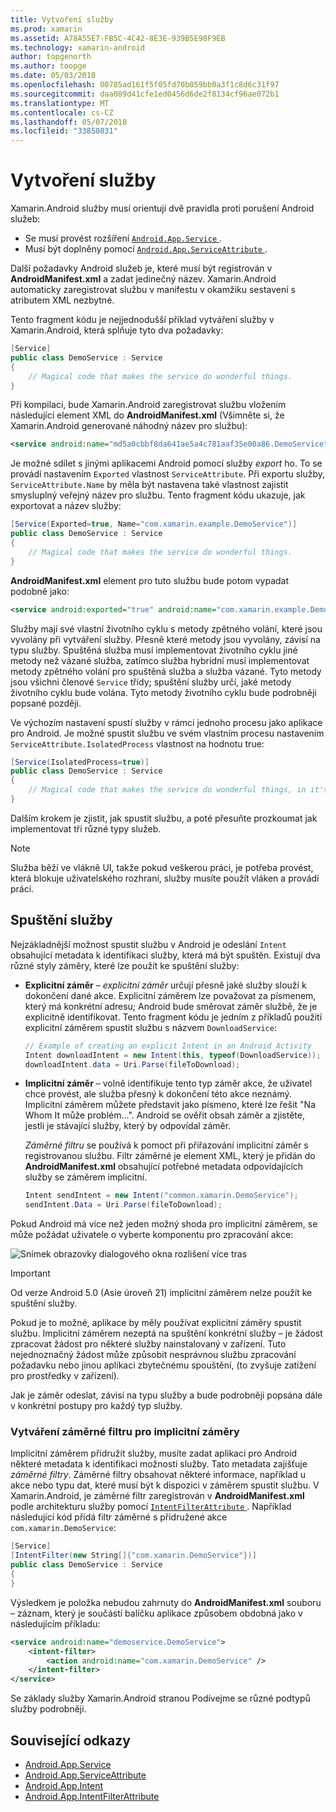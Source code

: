 ```yaml
---
title: Vytvoření služby
ms.prod: xamarin
ms.assetid: A78A55E7-FB5C-4C42-8E3E-939B5E98F9EB
ms.technology: xamarin-android
author: topgenorth
ms.author: toopge
ms.date: 05/03/2018
ms.openlocfilehash: 00785ad161f5f05fd70b059bb0a3f1c8d6c31f97
ms.sourcegitcommit: daa089d41cfe1ed0456d6de2f8134cf96ae072b1
ms.translationtype: MT
ms.contentlocale: cs-CZ
ms.lasthandoff: 05/07/2018
ms.locfileid: "33850831"
---
```

# <a name="creating-a-service"></a>Vytvoření služby

Xamarin.Android služby musí orientují dvě pravidla proti porušení Android služeb:

* Se musí provést rozšíření [ `Android.App.Service` ](https://developer.xamarin.com/api/type/Android.App.Service/).
* Musí být doplněny pomocí [ `Android.App.ServiceAttribute` ](https://developer.xamarin.com/api/type/Android.App.ServiceAttribute/).

Další požadavky Android služeb je, které musí být registrován v **AndroidManifest.xml** a zadat jedinečný název. Xamarin.Android automaticky zaregistrovat službu v manifestu v okamžiku sestavení s atributem XML nezbytné.

Tento fragment kódu je nejjednodušší příklad vytváření služby v Xamarin.Android, která splňuje tyto dva požadavky:  

```csharp
[Service]
public class DemoService : Service
{
    // Magical code that makes the service do wonderful things.
}
```

Při kompilaci, bude Xamarin.Android zaregistrovat službu vložením následující element XML do **AndroidManifest.xml** (Všimněte si, že Xamarin.Android generované náhodný název pro službu):

```xml
<service android:name="md5a0cbbf8da641ae5a4c781aaf35e00a86.DemoService" />
```

Je možné sdílet s jinými aplikacemi Android pomocí služby _export_ ho. To se provádí nastavením `Exported` vlastnost `ServiceAttribute`. Při exportu služby, `ServiceAttribute.Name` by měla být nastavena také vlastnost zajistit smysluplný veřejný název pro službu. Tento fragment kódu ukazuje, jak exportovat a název služby:

```csharp
[Service(Exported=true, Name="com.xamarin.example.DemoService")]
public class DemoService : Service
{
    // Magical code that makes the service do wonderful things.
}
```

**AndroidManifest.xml** element pro tuto službu bude potom vypadat podobně jako:

```xml
<service android:exported="true" android:name="com.xamarin.example.DemoService" />
```

Služby mají své vlastní životního cyklu s metody zpětného volání, které jsou vyvolány při vytváření služby. Přesně které metody jsou vyvolány, závisí na typu služby. Spuštěná služba musí implementovat životního cyklu jiné metody než vázané služba, zatímco služba hybridní musí implementovat metody zpětného volání pro spuštěná služba a služba vázané. Tyto metody jsou všichni členové `Service` třídy; spuštění služby určí, jaké metody životního cyklu bude volána. Tyto metody životního cyklu bude podrobněji popsané později.

Ve výchozím nastavení spustí služby v rámci jednoho procesu jako aplikace pro Android. Je možné spustit službu ve svém vlastním procesu nastavením `ServiceAttribute.IsolatedProcess` vlastnost na hodnotu true:

```csharp
[Service(IsolatedProcess=true)]
public class DemoService : Service
{
    // Magical code that makes the service do wonderful things, in it's own process!
}
```

Dalším krokem je zjistit, jak spustit službu, a poté přesuňte prozkoumat jak implementovat tři různé typy služeb.

> [!NOTE]
> Služba běží ve vlákně UI, takže pokud veškerou práci, je potřeba provést, která blokuje uživatelského rozhraní, služby musíte použít vláken a provádí práci.

## <a name="starting-a-service"></a>Spuštění služby

Nejzákladnější možnost spustit službu v Android je odeslání `Intent` obsahující metadata k identifikaci služby, která má být spuštěn. Existují dva různé styly záměry, které lze použít ke spuštění služby:

-   **Explicitní záměr** &ndash; _explicitní záměr_ určují přesně jaké služby slouží k dokončení dané akce. Explicitní záměrem lze považovat za písmenem, který má konkrétní adresu; Android bude směrovat záměr službě, že je explicitně identifikovat. Tento fragment kódu je jedním z příkladů použití explicitní záměrem spustit službu s názvem `DownloadService`:

    ```csharp
    // Example of creating an explicit Intent in an Android Activity
    Intent downloadIntent = new Intent(this, typeof(DownloadService));
    downloadIntent.data = Uri.Parse(fileToDownload);
    ```

-   **Implicitní záměr** &ndash; volně identifikuje tento typ záměr akce, že uživatel chce provést, ale služba přesný k dokončení této akce neznámý. Implicitní záměrem můžete představit jako písmeno, které lze řešit "Na Whom It může problém...".
    Android se ověřit obsah záměr a zjistěte, jestli je stávající služby, který by odpovídal záměr.

    _Záměrné filtru_ se používá k pomoct při přiřazování implicitní záměr s registrovanou službu. Filtr záměrné je element XML, který je přidán do **AndroidManifest.xml** obsahující potřebné metadata odpovídajících služby se záměrem implicitní.

    ```csharp
    Intent sendIntent = new Intent("common.xamarin.DemoService");
    sendIntent.Data = Uri.Parse(fileToDownload);
    ```

Pokud Android má více než jeden možný shoda pro implicitní záměrem, se může požádat uživatele o vyberte komponentu pro zpracování akce:

![Snímek obrazovky dialogového okna rozlišení více tras](images/creating-a-service-01.png "– snímek obrazovky dialogového okna rozlišení více tras")

> [!IMPORTANT]
> Od verze Android 5.0 (Asie úroveň 21) implicitní záměrem nelze použít ke spuštění služby.

Pokud je to možné, aplikace by měly používat explicitní záměry spustit službu. Implicitní záměrem nezeptá na spuštění konkrétní služby &ndash; je žádost zpracovat žádost pro některé služby nainstalovaný v zařízení. Tuto nejednoznačný žádost může způsobit nesprávnou službu zpracování požadavku nebo jinou aplikaci zbytečnému spouštění, (to zvyšuje zatížení pro prostředky v zařízení).

Jak je záměr odeslat, závisí na typu služby a bude podrobněji popsána dále v konkrétní postupy pro každý typ služby.


### <a name="creating-an-intent-filter-for-implicit-intents"></a>Vytváření záměrné filtru pro implicitní záměry

Implicitní záměrem přidružit služby, musíte zadat aplikaci pro Android některé metadata k identifikaci možnosti služby. Tato metadata zajišťuje _záměrné filtry_. Záměrné filtry obsahovat některé informace, například u akce nebo typu dat, které musí být k dispozici v záměrem spustit službu. V Xamarin.Android, je záměrné filtr zaregistrován v **AndroidManifest.xml** podle architekturu služby pomocí [ `IntentFilterAttribute` ](https://developer.xamarin.com/api/type/Android.App.IntentFilterAttribute/). Například následující kód přidá filtr záměrné s přidružené akce `com.xamarin.DemoService`:

```csharp
[Service]
[IntentFilter(new String[]{"com.xamarin.DemoService"})]
public class DemoService : Service
{
}
```

Výsledkem je položka nebudou zahrnuty do **AndroidManifest.xml** souboru &ndash; záznam, který je součástí balíčku aplikace způsobem obdobná jako v následujícím příkladu:

```xml
<service android:name="demoservice.DemoService">
    <intent-filter>
        <action android:name="com.xamarin.DemoService" />
    </intent-filter>
</service>
```

Se základy služby Xamarin.Android stranou Podívejme se různé podtypů služby podrobněji.


## <a name="related-links"></a>Související odkazy

- [Android.App.Service](https://developer.xamarin.com/api/type/Android.App.Service/)
- [Android.App.ServiceAttribute](https://developer.xamarin.com/api/type/Android.App.ServiceAttribute/)
- [Android.App.Intent](https://developer.xamarin.com/api/type/Android.Content.Intent/)
- [Android.App.IntentFilterAttribute](https://developer.xamarin.com/api/type/Android.App.IntentFilterAttribute/)
